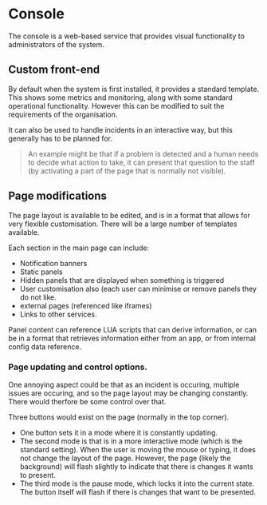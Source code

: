 # Console

The console is a web-based service that provides visual functionality to administrators of the system.

## Custom front-end

By default when the system is first installed, it provides a standard template.  This shows some metrics and monitoring, along with some standard operational functionality.  However this can be modified to suit the requirements of the organisation.

It can also be used to handle incidents in an interactive way, but this generally has to be planned for.

> An example might be that if a problem is detected and a human needs to decide what action to take, it can present that question to the staff (by activating a part of the page that is normally not visible).

## Page modifications

The page layout is available to be edited, and is in a format that allows for very flexible customisation.  There will be a large number of templates available.

Each section in the main page can include:

* Notification banners
* Static panels
* Hidden panels that are displayed when something is triggered
* User customisation also (each user can minimise or remove panels they do not like.
* external pages (referenced like iframes)
* Links to other services.


Panel content can reference LUA scripts that can derive information, or can be in a format that retrieves information either from an app, or from internal config data reference.


### Page updating and control options.

One annoying aspect could be that as an incident is occuring, multiple issues are occuring, and so the page layout may be changing constantly.  There would therfore be some control over that.

Three buttons would exist on the page (normally in the top corner).

 * One button sets it in a mode where it is constantly updating.
 * The second mode is that is in a more interactive mode (which is the standard setting).  When the user is moving the mouse or typing, it does not change the layout of the page.  However, the page (likely the background) will flash slightly to indicate that there is changes it wants to present.
 * The third mode is the pause mode, which locks it into the current state.  The button itself will flash if there is changes that want to be presented.

